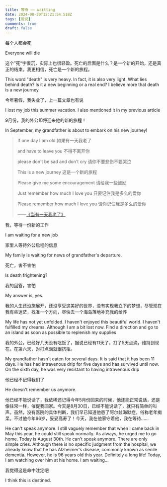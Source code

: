 ```yaml
---
title: 等待 —— waitting
date: 2024-08-30T12:21:54.518Z
tags: [说说]
comments: true
draft: false
---
```


每个人都会死

Everyone will die

这个”死“字很沉，实际上也很轻盈。死亡的后面是什么？是一个新的开始，还是真正的结束。我更相信，死亡是一个新的旅程。

This word "death" is very heavy. In fact, it is also very light. What lies behind death? Is it a new beginning or a real end? I believe more that death is a new journey

今年暑假，我失业了，上一篇文章也有说

I lost my job this summer vacation. I also mentioned it in my previous article

9月份，我的外公即将迎来他的新的旅程！

In September, my grandfather is about to embark on his new journey!

> If one day I am old
> 如果有一天我老了
>
> and have to leave you
> 不得不离开你
>
> please don't be sad and don't cry
> 请你不要悲伤不要哭泣
>
> This is a new journey
> 这是一个新的旅程
>
> Please give me some encouragement
> 请给我一些鼓励
>
> Just remember how much I love you
> 只要记住我是多么的爱你
>
> Please remember how much I love you
> 请你记住我是多么的爱你
>
> ——[《当有一天我老了》](https://www.lyrics.net.cn/lyrics/38154)

我，等待一份新的工作

I am waiting for a new job

家里人等待外公启程的信息

My family is waiting for news of grandfather's departure.

死亡，害不害怕

Is death frightening?

我的回答，害怕

My answer is, yes.

我的人生还没施展开，还没享受这美好的世界，没有实现我立下的梦想，尽管现在我有些迷茫，找准一个方向，尽快去一个海岛落地补充我的给养

My life has not yet unfolded. I haven't enjoyed this beautiful world. I haven't fulfilled my dreams. Although I am a bit lost now. Find a direction and go to an island as soon as possible to replenish my supplies

我的外公，已经好几天没有吃饭了，据说已经有11天了，打了5天点滴，维持到现在。在第六天，对打点滴就很抗拒。

My grandfather hasn't eaten for several days. It is said that it has been 11 days. He has had intravenous drip for five days and has survived until now. On the sixth day, he was very resistant to having intravenous drip

他已经不记得我们了

He doesn't remember us anymore.

他已经不能说话了，我依稀还记得今年5月份回来的时候，他还能正常说话，还是像往常一样，催促我回家。今天是8月30日，已经不能说话了，就只有简单的叫声。虽然，没有医院的具体判断，我们早已知道他患了阿尔兹海默症，俗称老年痴呆。不过他今年96岁，妥妥高寿了！今天，我在他家守着他，我在等待......

He can't speak anymore. I still vaguely remember that when I came back in May this year, he could still speak normally. As always, he urged me to go home. Today is August 30th. He can't speak anymore. There are only simple cries. Although there is no specific judgment from the hospital, we already know that he has Alzheimer's disease, commonly known as senile dementia. However, he is 96 years old this year. Definitely a long life! Today, I am watching over him at his home. I am waiting...

我觉得这是命中注定吧

I think this is destined.

